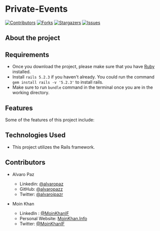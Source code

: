 # Private-Events

[![Contributors][contributors-shield]][contributors-url]
[![Forks][forks-shield]][forks-url]
[![Stargazers][stars-shield]][stars-url]
[![Issues][issues-shield]][issues-url]

## About the project

## Requirements

- Once you download the project, please make sure that you have [Ruby](https://www.ruby-lang.org/en/) installed.
- Install `rails 5.2.3` if you haven't already. You could run the command `gem install rails -v '5.2.3'` to install rails.
- Make sure to run `bundle` command in the terminal once you are in the working directory.

## Features

Some of the features of this project include:

## Technologies Used

- This project utilizes the Rails framework.

<!-- 

## Testing

## Test Output

-->

## Contributors

- Alvaro Paz
  - Linkedin: [@alvaropaz](https://linkedin.com/in/alvaropaz/)
  - GitHub: [@alvaropazz](https://github.com/alvaropazz)
  - Twitter: [@alvaroipazr](https://twitter.com/alvaroipazr)

- Moin Khan
  - LinkedIn : [@MoinKhanIF](https://www.linkedin.com/in/moinkhanif/)
  - Personal Website: [MoinKhan.Info](https://moinkhan.info)
  - Twitter: [@MoinKhanIF](https://twitter.com/MoinKhanIF)
  
<!-- MARKDOWN LINKS & IMAGES -->

[contributors-shield]: https://img.shields.io/github/contributors/moinkhanif/private-events.svg?style=flat-square
[contributors-url]: https://github.com/moinkhanif/private-events/graphs/contributors
[forks-shield]: https://img.shields.io/github/forks/moinkhanif/private-events.svg?style=flat-square
[forks-url]: https://github.com/moinkhanif/private-events/network/members
[stars-shield]: https://img.shields.io/github/stars/moinkhanif/private-events.svg?style=flat-square
[stars-url]: https://github.com/moinkhanif/private-events/stargazers
[issues-shield]: https://img.shields.io/github/issues/moinkhanif/private-events.svg?style=flat-square
[issues-url]: https://github.com/moinkhanif/private-events/issues
